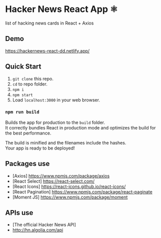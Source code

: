 # Hacker News React App ⚛

list of hacking news cards in React + Axios

Demo
----------

https://hackernews-react-dd.netlify.app/

Quick Start
----------

1. `git clone` this repo.
2. `cd` to repo folder.
4. `npm i`
5. `npm start`
6. Load `localhost:3000` in your web browser.


### `npm run build`

Builds the app for production to the `build` folder.\
It correctly bundles React in production mode and optimizes the build for the best performance.

The build is minified and the filenames include the hashes.\
Your app is ready to be deployed!

Packages use
----------

- [Axios] https://www.npmjs.com/package/axios
- [React Select] https://react-select.com/
- [React Icons] https://react-icons.github.io/react-icons/
- [React Pagination] https://www.npmjs.com/package/react-paginate
- [Moment JS] https://www.npmjs.com/package/moment


APIs use
----------

- [The official Hacker News API]
- <http://hn.algolia.com/api>
